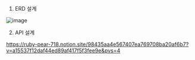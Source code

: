 1. ERD 설계

![image](https://github.com/minwoolee7328/post/assets/131872877/250d4d3f-14f8-42a4-ba92-d50fd8b5d1bc)


2. API 설계

https://ruby-pear-718.notion.site/98435aa4e567407ea769708ba20af6b7?v=a15537f12daf44ed89af417f5f3fee9e&pvs=4


